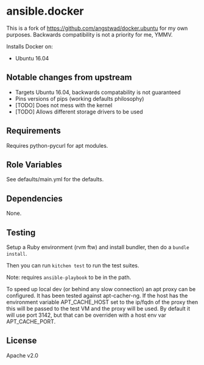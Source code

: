 # ansible.docker

This is a fork of https://github.com/angstwad/docker.ubuntu for my own purposes.  Backwards compatibility is not a priority for me, YMMV.

Installs Docker on:

* Ubuntu 16.04

## Notable changes from upstream
* Targets Ubuntu 16.04, backwards compatability is not guaranteed
* Pins versions of pips (working defaults philosophy)
* [TODO] Does not mess with the kernel
* [TODO] Allows different storage drivers to be used

Requirements
------------

Requires python-pycurl for apt modules.

Role Variables
--------------

See defaults/main.yml for the defaults.

Dependencies
------------

None.

Testing
-------

Setup a Ruby environment (rvm ftw) and install bundler, then do a `bundle install`.

Then you can run `kitchen test` to run the test suites.

Note: requires `ansible-playbook` to be in the path.

To speed up local dev (or behind any slow connection) an apt proxy can be
configured.  It has been tested against apt-cacher-ng.  If the host has the
environment variable APT_CACHE_HOST set to the ip/fqdn of the proxy then this
will be passed to the test VM and the proxy will be used.  By default it will
use port 3142, but that can be overriden with a host env var APT_CACHE_PORT.

License
-------

Apache v2.0
